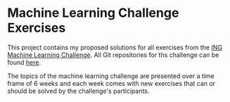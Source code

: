 # Machine Learning Challenge Exercises

This project contains my proposed solutions for all exercises from the [ING Machine Learning Challenge](https://radu-enuca.gitbook.io/ml-challenge/).
All Git repositories for ths challenge can be found [here](https://github.com/ML-Challenge).

The topics of the machine learning challenge are presented over a time frame of 6 weeks and each week comes with new
exercises that can or should be solved by the challenge's participants. 